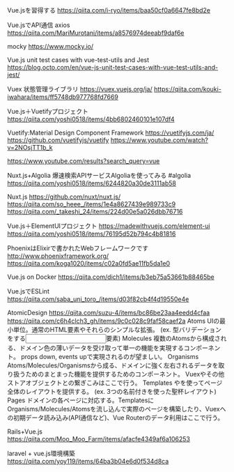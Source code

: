 Vue.jsを習得する
https://qiita.com/i-ryo/items/baa50cf0a6647fe8bd2e

Vue.jsでAPI通信 axios
https://qiita.com/MariMurotani/items/a8576974deeabf9daf6e

mocky
https://www.mocky.io/


Vue.js unit test cases with vue-test-utils and Jest
https://blog.octo.com/en/vue-js-unit-test-cases-with-vue-test-utils-and-jest/

Vuex 状態管理ライブラリ
https://vuex.vuejs.org/ja/
https://qiita.com/kouki-iwahara/items/ff5748db977768fd7669

Vue.js＋Vuetifyプロジェクト
https://qiita.com/yoshi0518/items/4bb6802460101e107df4

Vuetify:Material Design Component Framework
https://vuetifyjs.com/ja/
https://github.com/vuetifyjs/vuetify
https://www.youtube.com/watch?v=2NOsjTT1b_k

https://www.youtube.com/results?search_query=vue


Nuxt.js+Algolia 爆速検索APIサービスAlgoliaを使ってみる #algolia
https://qiita.com/yoshi0518/items/6244820a30de3111ab58


Nuxt.js https://github.com/nuxt/nuxt.js/
https://qiita.com/so_heee_/items/1e4a8627439e989733c9
https://qiita.com/_takeshi_24/items/224d00e5a026dbb76716

Vue.js＋ElementUIプロジェクト https://madewithvuejs.com/element-ui
https://qiita.com/yoshi0518/items/76195d52b794c4b81816


PhoenixはElixirで書かれたWebフレームワークです http://www.phoenixframework.org/
https://qiita.com/koga1020/items/c02a0fd5ae11fb5da1e0


Vue.js on Docker
https://qiita.com/dich1/items/b3eb75a53661b88465be

Vue.jsでESLint
https://qiita.com/saba_uni_toro_/items/d03f82cb4f4d19550e4e


AtomicDesign https://qiita.com/suzu-4/items/bc86be23aa4eedd4cfaa
https://qiita.com/c6h4clch3_gh/items/9c0c028c9faf58caef2a
Atoms
UIの最小単位。通常のHTML要素やそれらのシンプルな拡張。
(ex. 型バリデーションをする<input>要素)
Molecules
複数のAtomsから構成される、ドメイン色の薄いデータを受け取って単一の機能を実現するコンポーネント。
props down, events upで実現されるのが望ましい。
Organisms
Atoms/Molecules/Organismsから成る、ドメインに強く左右されるデータを取り扱うためのまとまった機能を提供するためのコンポーネント。
Vuexやその他ストアオブジェクトとの繋ぎこみはここで行う。
Templates
<slot></slot>や<router-view></router-view>を使ってページ全体のレイアウトを提供する。
(ex. 3つの名前付き<slot>を使った聖杯レイアウト)
Pages
ドメインの各ページに対応する。TemplatesにOrganisms/Molecules/Atomsを流し込んで実際のページを構築したり、Vuexへの初期データ読み込み(API通信など)、Vue Routerのデータ利用はここで行う。
  
  Rails+Vue.js
  https://qiita.com/Moo_Moo_Farm/items/afacfe4349af6a106253
  
  laravel + vue.js環境構築
  https://qiita.com/yoy119/items/64ba3b04e6d0f534d8ca
  
  
  
